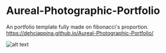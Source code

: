 # Aureal-Photographic-Portfolio
An portfolio template fully made on fibonacci's proportion.
https://dehciappina.github.io/Aureal-Photographic-Portfolio/

![alt text](https://abrilsuperinteressante.files.wordpress.com/2018/07/513f755d9827683068000278fibonacci_spiral_geogebra-svg.png)
